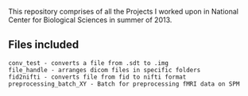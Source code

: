 This repository comprises of all the Projects I worked upon in National Center for Biological Sciences in summer of 2013.

Files included
--------------

	conv_test - converts a file from .sdt to .img
	file_handle - arranges dicom files in specific folders
	fid2nifti - converts file from fid to nifti format
	preprocessing_batch_XY - Batch for preprocessing fMRI data on SPM
